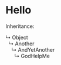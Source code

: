 # Hello

<style>  
  #inheritance > span:nth-child(2) {
    margin-left: 8px;
  }

  #inheritance > span:nth-child(3) {
    margin-left: 16px;
  }

  #inheritance > span:nth-child(4) {
    margin-left: 24px;
  }

  #inheritance > span::before {
    content: '↳ ';
  }

  #inheritance > span::after {
    content: '\A';
    white-space: pre;
  }
</style>

Inheritance:

<div id='inheritance'>
<span>Object</span>
<span>Another</span>
<span>AndYetAnother</span>
<span>GodHelpMe</span>
</div>
